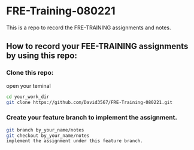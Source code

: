 # FRE-Training-080221

This is a repo to record the FRE-TRAINING assignments and notes.

## How to record your FEE-TRAINING assignments by using this repo:

### Clone this repo:

open your teminal

```bash
cd your_work_dir
git clone https://github.com/David3567/FRE-Training-080221.git
```

### Create your feature branch to implement the assignment.

```bash
git branch by_your_name/notes
git checkout by_your_name/notes
implement the assignment under this feature branch.
```
